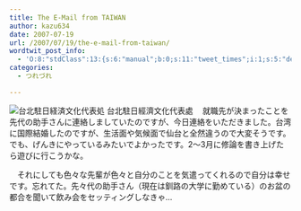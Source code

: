 ```yaml
---
title: The E-Mail from TAIWAN
author: kazu634
date: 2007-07-19
url: /2007/07/19/the-e-mail-from-taiwan/
wordtwit_post_info:
  - 'O:8:"stdClass":13:{s:6:"manual";b:0;s:11:"tweet_times";i:1;s:5:"delay";i:0;s:7:"enabled";i:1;s:10:"separation";s:2:"60";s:7:"version";s:3:"3.7";s:14:"tweet_template";b:0;s:6:"status";i:2;s:6:"result";a:0:{}s:13:"tweet_counter";i:2;s:13:"tweet_log_ids";a:1:{i:0;i:3067;}s:9:"hash_tags";a:0:{}s:8:"accounts";a:1:{i:0;s:7:"kazu634";}}'
categories:
  - つれづれ

---
```

<div class="section">
<p>
<a href="http://www.roc-taiwan.org/JP/mp.asp?mp=202" onclick="__gaTracker('send', 'event', 'outbound-article', 'http://www.roc-taiwan.org/JP/mp.asp?mp=202', '');" target="_blank"><img align="left" alt="台北駐日経済文化代表処 台北駐日經濟文化代表處" src="http://img.simpleapi.net/small/http://www.roc-taiwan.org/JP/mp.asp?mp=202" border="0" /></a>
</p>
  
<p>
    　就職先が決まったことを先代の助手さんに連絡しましていたのですが、今日連絡をいただきました。台湾に国際結婚したのですが、生活面や気候面で仙台と全然違うので大変そうです。でも、げんきにやっているみたいでよかったです。2～3月に修論を書き上げたら遊びに行こうかな。
</p>
  
<p>
    　それにしても色々な先輩が色々と自分のことを気遣ってくれるので自分は幸せです。忘れてた。先々代の助手さん（現在は釧路の大学に勤めている）のお盆の都合を聞いて飲み会をセッティングしなきゃ…
</p>
</div>